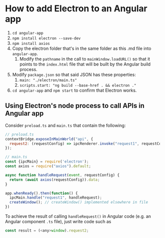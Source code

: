 # How to add Electron to an Angular app

1. `cd angular-app`
2. `npm install electron --save-dev`
3. `npm install axios`
4. Copy the electron folder that's in the same folder as this .md file into `angular-app`.
   1. Modify the `pathname` in the call to `mainWindow.loadURL()` so that it points to the `index.html` file that will be built by the Angular build process.
5. Modify `package.json` so that said JSON has these properties:
   1. `main: "./electron/main.ts"`
   2. `scripts.start: "ng build --base-href . && electron ."`
6. `cd angular-app` and `npm start` to confirm that Electron works.

## Using Electron's node process to call APIs in Angular app

Consider `preload.ts` and `main.ts` that contain the following:

```js
// preload.ts
contextBridge.exposeInMainWorld("api", { 
  request2: (requestConfig) => ipcRenderer.invoke("request1", requestConfig)
});

// main.ts
const {ipcMain} = require('electron');
const axios = require("axios").default;

async function handleRequest(event, requestConfig) {
  return (await axios(requestConfig)).data;
}

app.whenReady().then(function() {  
  ipcMain.handle("request1", handleRequest);
  createWindow(); // createWindow() implemented elsewhere in file
})
```

To achieve the result of calling `handleRequest()` in Angular code (e.g. an Angular component `.ts` file), just write code such as

```js
const result = (<any>window).request2;
```

